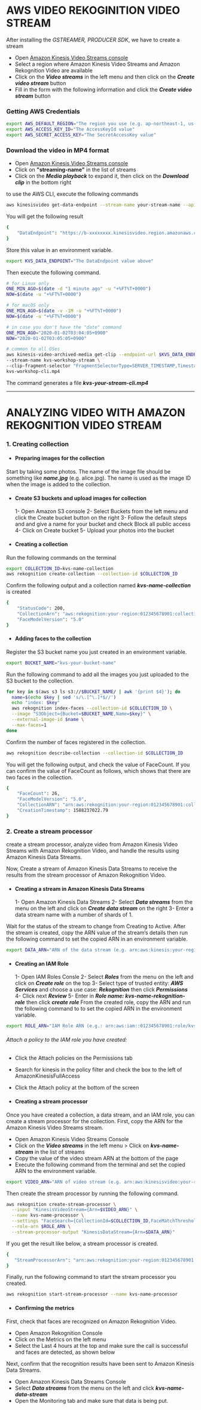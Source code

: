 # AWS VIDEO REKOGINITION VIDEO STREAM
After installing the _GSTREAMER, PRODUCER SDK_, we have to create a stream 

- Open [Amazon Kinesis Video Streams console](https://console.aws.amazon.com/kinesisvideo/home#/dashboard)
- Select a region where Amazon Kinesis Video Streams and Amazon Rekognition Video are available
- Click on the **_Video streams_** in the left menu and then click on the **_Create video stream_** button
- Fill in the form with the following information and click the **_Create video stream_** button

### Getting AWS Credentials
```sh
export AWS_DEFAULT_REGION="The region you use (e.g. ap-northeast-1, us-west-2)"
export AWS_ACCESS_KEY_ID="The AccessKeyId value"
export AWS_SECRET_ACCESS_KEY="The SecretAccessKey value"
```

### Download the video in MP4 format
- Open [Amazon Kinesis Video Streams console](https://console.aws.amazon.com/kinesisvideo/home?region=us-east-1#/)
- Click on **"streaming-name"** in the list of streams
- Click on the **_Media playback_** to expand it, then click on the **_Download clip_** in the bottom right

to use the AWS CLI, execute the following commands
```sh
aws kinesisvideo get-data-endpoint --stream-name your-stream-name --api-name GET_CLIP
```
You will get the following result
```sh
{
    "DataEndpoint": "https://b-xxxxxxxx.kinesisvideo.region.amazonaws.com"
}
```
Store this value in an environment variable.
```sh
export KVS_DATA_ENDPOINT="The DataEndpoint value above"
```
Then execute the following command.
```sh
# for Linux only
ONE_MIN_AGO=$(date -d "1 minute ago" -u "+%FT%T+0000")
NOW=$(date -u "+%FT%T+0000")

# for macOS only
ONE_MIN_AGO=$(date -v -1M -u "+%FT%T+0000")
NOW=$(date -u "+%FT%T+0000")

# in case you don't have the "date" command
ONE_MIN_AGO="2020-01-02T03:04:05+0900"
NOW="2020-01-02T03:05:05+0900"

# common to all OSes
aws kinesis-video-archived-media get-clip --endpoint-url $KVS_DATA_ENDPOINT \
--stream-name kvs-workshop-stream \
--clip-fragment-selector "FragmentSelectorType=SERVER_TIMESTAMP,TimestampRange={StartTimestamp=$ONE_MIN_AGO,EndTimestamp=$NOW}" \
kvs-workshop-cli.mp4
```
The command generates a file **_kvs-your-stream-cli.mp4_**

------

# ANALYZING VIDEO WITH AMAZON REKOGNITION VIDEO STREAM
### 1. Creating collection
- #### Preparing images for the collection
Start by taking some photos. The name of the image file should be something like **_name.jpg_** (e.g. alice.jpg). The name is used as the image ID when the image is added to the collection.

- #### Create S3 buckets and upload images for collection
    1- Open Amazon S3 console
    2- Select Buckets from the left menu and click the Create bucket button on the right
    3- Follow the default steps and and give a name for your bucket and check Block all public access
    4- Click on Create bucket
    5- Upload your photos into the bucket

- #### Creating a collection
Run the following commands on the terminal 
```sh
export COLLECTION_ID=kvs-name-collection
aws rekognition create-collection --collection-id $COLLECTION_ID
```
Confirm the following output and a collection named **_kvs-name-collection_** is created
```sh
{
    "StatusCode": 200,
    "CollectionArn": "aws:rekognition:your-region:012345678901:collection/kvs-name-collection",
    "FaceModelVersion": "5.0"
}
```

- #### Adding faces to the collection
Register the S3 bucket name you just created in an environment variable.
```sh
export BUCKET_NAME="kvs-your-bucket-name"
```
Run the following command to add all the images you just uploaded to the S3 bucket to the collection.
```sh
for key in $(aws s3 ls s3://$BUCKET_NAME/ | awk '{print $4}'); do
  name=$(echo $key | sed 's/\.[^\.]*$//')
  echo "index: $key"
  aws rekognition index-faces --collection-id $COLLECTION_ID \
  --image "S3Object={Bucket=$BUCKET_NAME,Name=$key}" \
  --external-image-id $name \
  --max-faces=1
done
````
Confirm the number of faces registered in the collection.
```sh
aws rekognition describe-collection --collection-id $COLLECTION_ID
```
You will get the following output, and check the value of FaceCount. If you can confirm the value of FaceCount as follows, which shows that there are two faces in the collection.
```sh
{
    "FaceCount": 26,
    "FaceModelVersion": "5.0",
    "CollectionARN": "arn:aws:rekognition:your-region:012345678901:collection/kvs-workshop-collection",
    "CreationTimestamp": 1588237022.79
}
```

### 2. Create a stream processor
create a stream processor, analyze video from Amazon Kinesis Video Streams with Amazon Rekognition Video, and handle the results using Amazon Kinesis Data Streams.

Now, Create a stream of Amazon Kinesis Data Streams to receive the results from the stream processor of Amazon Rekognition Video.
- #### Creating a stream in Amazon Kinesis Data Streams
    1- Open Amazon Kinesis Data Streams
    2- Select **_Data streams_** from the menu on the left and click on **_Create data stream_** on the right
    3- Enter a data stream name with a number of shards of 1.

Wait for the status of the stream to change from Creating to Active. 
After the stream is created, copy the ARN value of the stream’s details then run the following command to set the copied ARN in an environment variable.
```sh
export DATA_ARN="ARN of the data stream (e.g. arn:aws:kinesis:your-region:012345678901:stream/kvs-name-data-stream)"
```
- #### Creating an IAM Role
    1- Open IAM Roles Consle
    2- Select **_Roles_** from the menu on the left and click on **_Create role_** on the top
    3- Select type of trusted entity: **_AWS Services_** and choose a use case: **_Rekognition_** then click **_Permissions_**
    4- Click next **_Review_**
    5- Enter in **_Role name: kvs-name-rekognition-role_** then click **_create role_**
From the created role, copy the ARN and run the following command to to set the copied ARN in the environment variable.
```sh
export ROLE_ARN="IAM Role ARN (e.g.: arn:aws:iam::012345678901:role/kvs-name-rekognition-role)"
```
###### Attach a policy to the IAM role you have created:
- Click the Attach policies on the Permissions tab
- Search for kinesis in the policy filter and check the box to the left of AmazonKinesisFullAccess
- Click the Attach policy at the bottom of the screen


- #### Creating a stream processor

Once you have created a collection, a data stream, and an IAM role, you can create a stream processor for the collection.
First, copy the ARN for the Amazon Kinesis Video Streams stream.
- Open Amazon Kinesis Video Streams Console
- Click on the **_Video streams_** in the left menu > Click on **_kvs-name-stream_** in the list of streams
- Copy the value of the video stream ARN at the bottom of the page
- Execute the following command from the terminal and set the copied ARN to the environment variable.
```sh
export VIDEO_ARN="ARN of video stream (e.g. arn:aws:kinesisvideo:your-region:012345678901:stream/kvs-name-stream/1587989123456)"
```
Then create the stream processor by running the following command.
```sh
aws rekognition create-stream-processor \
  --input "KinesisVideoStream={Arn=$VIDEO_ARN}" \
  --name kvs-name-processor \
  --settings "FaceSearch={CollectionId=$COLLECTION_ID,FaceMatchThreshold=50.0}" \
  --role-arn $ROLE_ARN \
  --stream-processor-output "KinesisDataStream={Arn=$DATA_ARN}"
 ```
 If you get the result like below, a stream processor is created.
 ```sh
 {
    "StreamProcessorArn": "arn:aws:rekognition:your-region:012345678901:streamprocessor/kvs-workshop-processor"
}
```
Finally, run the following command to start the stream processor you created.
```sh
aws rekognition start-stream-processor --name kvs-name-processor
```

- #### Confirming the metrics
First, check that faces are recognized on Amazon Rekognition Video.
- Open Amazon Rekognition Console
- Click on the Metrics on the left menu
- Select the Last 4 hours at the top and make sure the call is successful and faces are detected, as shown below

Next, confirm that the recognition results have been sent to Amazon Kinesis Data Streams.
- Open Amazon Kinesis Data Streams Console
- Select **_Data streams_** from the menu on the left and click **_kvs-name-data-stream_**
- Open the Monitoring tab and make sure that data is being put.









